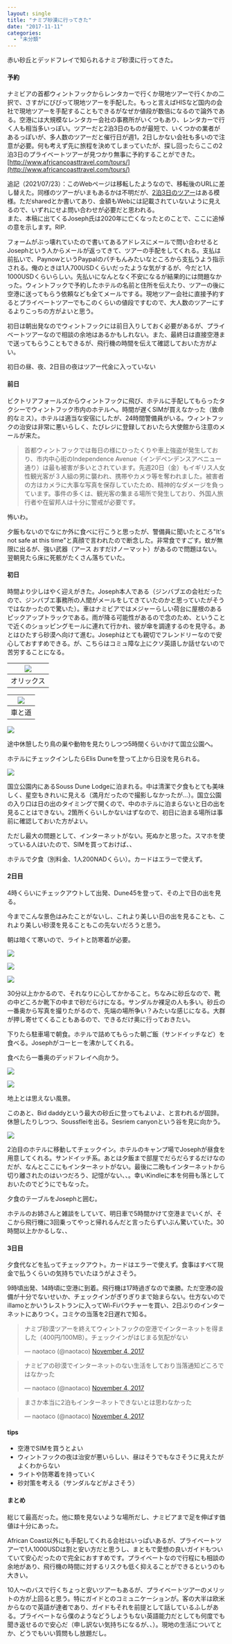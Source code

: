 ```yaml
---
layout: single
title: "ナミブ砂漠に行ってきた"
date: "2017-11-11"
categories: 
  - "未分類"
---
```


赤い砂丘とデッドフレイで知られるナミブ砂漠に行ってきた。

#### 予約

ナミビアの首都ウィントフックからレンタカーで行くか現地ツアーで行くかの二択で、さすがにびびって現地ツアーを手配した。もっと言えばHISなど国内の会社で現地ツアーを手配することもできるがなぜか値段が数倍になるので論外である。空港には大規模なレンタカー会社の事務所がいくつもあり、レンタカーで行く人も相当多いっぽい。ツアーだと2泊3日のものが最短で、いくつかの業者があるっぽいが、多人数のツアーだと催行日が週1，2日しかない会社も多いので注意が必要。何も考えず先に旅程を決めてしまっていたが、探し回ったらここの2泊3日のプライベートツアーが見つかり無事に予約することができた。 [http://www.africancoasttravel.com/tours/](http://www.africancoasttravel.com/tours/)

追記（2021/07/23）：このWebページは移転したようなので、移転後のURLに差し替えた。同様のツアーがいまもあるかは不明だが、[2泊3日のツアー](https://www.africancoasttravel.com/tours/package_details.php?id=132)はある模様。ただsharedとか書いてあり、金額もWebには記載されていないように見えるので、いずれにせよ問い合わせが必要だと思われる。  
また、本稿に出てくるJoseph氏は2020年に亡くなったとのことで、ここに追悼の意を示します。RIP.

フォームがぶっ壊れていたので書いてあるアドレスにメールで問い合わせるとJosephという人からメールが返ってきて、ツアーの手配をしてくれる。支払は前払いで、PaynowというPaypalのパチもんみたいなところから支払うよう指示される。俺のときは1人700USDくらいだったような気がするが、今だと1人1000USDくらいらしい。先払いになんとなく不安になるが結果的には問題なかった。ウィントフックで予約したホテルの名前と住所を伝えたり、ツアーの後に空港に送ってもらう依頼なども全てメールでする。現地ツアー会社に直接予約するとプライベートツアーでもこのくらいの値段ですむので、大人数のツアーにするよりこっちの方がよいと思う。

初日は朝出発なのでウィントフックには前日入りしておく必要があるが、プライベートツアーなので相談の余地はあるかもしれない。また、最終日は直接空港まで送ってもらうこともできるが、飛行機の時間を伝えて確認しておいた方がよい。

初日の昼、夜、2日目の夜はツアー代金に入っていない

#### 前日

ビクトリアフォールズからウィントフックに飛び、ホテルに手配してもらったタクシーでウィントフック市内のホテルへ。時間が遅くSIMが買えなかった（致命的なミス）。ホテルは適当な安宿にしたが、24時間警備員がいる。ウィントフックの治安は非常に悪いらしく、たびレジに登録しておいたら大使館から注意のメールが来た。

> 首都ウィントフックでは毎日の様にひったくりや車上強盗が発生しており、市内中心街のIndependence Avenue（インデペンデンスアベニュー通り）は最も被害が多いとされています。先週20日（金）もイギリス人女性観光客が３人組の男に襲われ、携帯やカメラ等を奪われました。被害者の方はカメラに大事な写真を保存していたため、精神的なダメージを負っています。事件の多くは、観光客の集まる場所で発生しており、外国人旅行者や在留邦人は十分に警戒が必要です。

怖いわ。

夕飯もないのでなにか外に食べに行こうと思ったが、警備員に聞いたところ"It's not safe at this time"と真顔で言われたので断念した。非常食ですごす。蚊が無限に出るが、強い武器（アース おすだけノーマット）があるので問題はない。翌朝見たら床に死骸がたくさん落ちていた。

#### 初日

時間より少しはやく迎えがきた。Joseph本人である（ジンバブエの会社だったので、ジンバブエ事務所の人間がメールをしてきていたのかと思っていたがそうではなかったので驚いた）。車はナミビアではメジャーらしい荷台に屋根のあるピックアップトラックである。雨が降る可能性があるので念のため、ということで近くのショッピングモールに連れて行かれ、彼が傘を調達するのを見守る。あとはひたすら砂漠へ向けて進む。Josephはとても親切でフレンドリーなので安心しておすすめできる。が、こちらはコミュ障な上にクソ英語しか話せないので苦労することになる。

| ![](https://blog.naotaco.com/assets/images/posts/2017/11/DSC07855.jpg) |
|:--:|
|  オリックス |

| ![](https://blog.naotaco.com/assets/images/posts/2017/11/DSC07192-2.jpg) |
|:--:|
|  車と道 |

[![](https://blog.naotaco.com/assets/images/posts/2017/11/DSC07204.jpg)](https://blog.naotaco.com/assets/images/posts/2017/11/DSC07204.jpg)

途中休憩したり鳥の巣や動物を見たりしつつ5時間くらいかけて国立公園へ。

ホテルにチェックインしたらElis Duneを登って上から日没を見られる。

[![](https://blog.naotaco.com/assets/images/posts/2017/11/DSC07298.jpg)](https://blog.naotaco.com/assets/images/posts/2017/11/DSC07298.jpg)

国立公園内にあるSouss Dune Lodgeに泊まれる。中は清潔で夕食もとても美味しく、星空もきれいに見える（満月だったので撮影しなかったが…）。国立公園の入り口は日の出のタイミングで開くので、中のホテルに泊まらないと日の出を見ることはできない。2箇所くらいしかないはずなので、初日に泊まる場所は事前に確認しておいた方がよい。

ただし最大の問題として、インターネットがない。死ぬかと思った。スマホを使っている人はいたので、SIMを買っておけば、、

ホテルで夕食（別料金、1人200NADくらい）。カードはエラーで使えず。

#### 2日目

4時くらいにチェックアウトして出発、Dune45を登って、その上で日の出を見る。

今までこんな景色はみたことがないし、これより美しい日の出を見ることも、これより美しい砂漠を見ることもこの先ないだろうと思う。

朝は暗くて寒いので、ライトと防寒着が必要。

[![](https://blog.naotaco.com/assets/images/posts/2017/11/DSC07445.jpg)](https://blog.naotaco.com/assets/images/posts/2017/11/DSC07445.jpg)

[![](https://blog.naotaco.com/assets/images/posts/2017/11/DSC07372.jpg)](https://blog.naotaco.com/assets/images/posts/2017/11/DSC07372.jpg)

[![](https://blog.naotaco.com/assets/images/posts/2017/11/DSC07398.jpg)](https://blog.naotaco.com/assets/images/posts/2017/11/DSC07398.jpg)

30分以上かかるので、それなりに心してかかること。ちなみに砂丘なので、靴の中どころか靴下の中まで砂だらけになる。サンダルか裸足の人も多い。砂丘の一番奥から写真を撮りたがるので、先端の場所争い？みたいな感じになる。大群が押し寄せてくることもあるので、できるだけ奥に行っておきたい。

下りたら駐車場で朝食。ホテルで詰めてもらった朝ご飯（サンドイッチなど）を食べる。Josephがコーヒーを沸かしてくれる。

食べたら一番奥のデッドフレイへ向かう。

[![](https://blog.naotaco.com/assets/images/posts/2017/11/DSC07539.jpg)](https://blog.naotaco.com/assets/images/posts/2017/11/DSC07539.jpg)

[![](https://blog.naotaco.com/assets/images/posts/2017/11/DSC07519.jpg)](https://blog.naotaco.com/assets/images/posts/2017/11/DSC07519.jpg)

地上とは思えない風景。

このあと、Bid daddyという最大の砂丘に登ってもよいよ、と言われるが固辞。休憩したりしつつ、Soussfleiを出る。Sesriem canyonという谷を見に向かう。

[![](https://blog.naotaco.com/assets/images/posts/2017/11/DSC07577-200x300.jpg)](https://blog.naotaco.com/assets/images/posts/2017/11/DSC07577.jpg)

2泊目のホテルに移動してチェックイン。ホテルのキャンプ場でJosephが昼食を用意してくれる。サンドイッチ系。あとは夕飯まで部屋でだらだらするだけなのだが、なんとここにもインターネットがない。最後に二晩もインターネットから切り離されたのはいつだろう、記憶がない、、。幸いKindleに本を何冊も落としておいたのでどうにでもなった。

夕食のテーブルをJosephと囲む。

ホテルのお姉さんと雑談をしていて、明日車で5時間かけて空港までいくが、そこから飛行機に3回乗ってやっと帰れるんだと言ったらずいぶん驚いていた。30時間以上かかるしな、、

#### 3日目

夕食代などを払ってチェックアウト。カードはエラーで使えず。食事はすべて現金で払うくらいの気持ちでいたほうがよさそう。

9時頃出発、14時頃に空港に到着。飛行機は17時過ぎなので楽勝。ただ空港の設備が十分でないせいか、チェックインがぎりぎりまで始まらない。仕方ないのでillamoとかいうレストランに入ってWi-Fiバウチャーを買い、2日ぶりのインターネットにありつく。コミケの当落を2日遅れで知る。

<blockquote class="twitter-tweet" data-lang="en"><p dir="ltr" lang="ja">ナミブ砂漠ツアーを終えてウィントフックの空港でインターネットを得ました（400円/100MB）。チェックインがはじまる気配がない</p>— naotaco (@naotaco) <a href="https://twitter.com/naotaco/status/926786177008410624?ref_src=twsrc%5Etfw">November 4, 2017</a></blockquote>

<script async src="https://platform.twitter.com/widgets.js" charset="utf-8"></script>

<blockquote class="twitter-tweet" data-lang="en"><p dir="ltr" lang="ja">ナミビアの砂漠でインターネットのない生活をしており当落通知どころではなかった</p>— naotaco (@naotaco) <a href="https://twitter.com/naotaco/status/926784793273974784?ref_src=twsrc%5Etfw">November 4, 2017</a></blockquote>

<script async src="https://platform.twitter.com/widgets.js" charset="utf-8"></script>

<blockquote class="twitter-tweet" data-lang="en"><p dir="ltr" lang="ja">まさか本当に2泊もインターネットできないとは思わなかった</p>— naotaco (@naotaco) <a href="https://twitter.com/naotaco/status/926784492294979585?ref_src=twsrc%5Etfw">November 4, 2017</a></blockquote>

<script async src="https://platform.twitter.com/widgets.js" charset="utf-8"></script>

#### tips

- 空港でSIMを買うとよい
- ウィントフックの夜は治安が悪いらしい、昼はそうでもなさそうに見えたがよくわからない
- ライトや防寒着を持っていく
- 砂対策を考える（サンダルなどがよさそう）

#### まとめ

総じて最高だった。他に類を見ないような場所だし、ナミビアまで足を伸ばす価値は十分にあった。

African Coast以外にも手配してくれる会社はいっぱいあるが、プライベートツアーで1人1000USDは割と安い方だと思うし、まともで愛想の良いガイドもついていて安心だったので完全におすすめです。プライベートなので行程にも相談の余地があり、飛行機の時間に対するリスクも低く抑えることができるというのも大きい。

10人～のバスで行くちょっと安いツアーもあるが、プライベートツアーのメリットの方が上回ると思う。特にガイドとのコミュニケーションが。客の大半は欧米からなので英語が達者であり、ガイドもそれを前提として話しているふしがある。プライベートなら僕のようなどうしようもない英語能力だとしても何度でも聞き返せるので安心だ（申し訳ない気持ちになるが、、）。現地の生活についてとか、どうでもいい質問もし放題だし。
